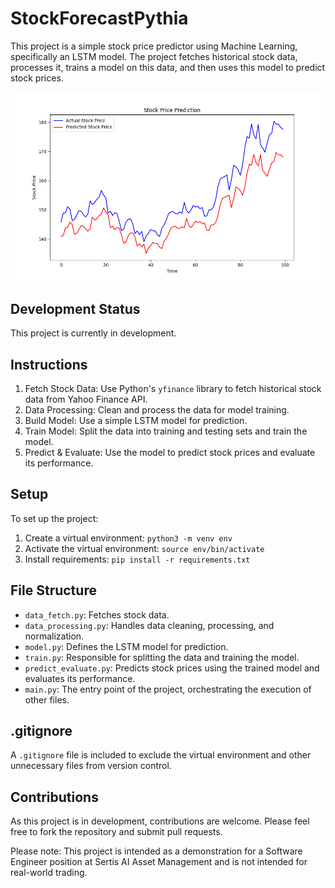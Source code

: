 # StockForecastPythia

This project is a simple stock price predictor using Machine Learning, specifically an LSTM model. The project fetches historical stock data, processes it, trains a model on this data, and then uses this model to predict stock prices.

![Alt text](/Figure_1.png)
## Development Status

This project is currently in development. 

## Instructions

1. Fetch Stock Data: Use Python's `yfinance` library to fetch historical stock data from Yahoo Finance API.
2. Data Processing: Clean and process the data for model training.
3. Build Model: Use a simple LSTM model for prediction.
4. Train Model: Split the data into training and testing sets and train the model.
5. Predict & Evaluate: Use the model to predict stock prices and evaluate its performance.

## Setup

To set up the project:

1. Create a virtual environment: `python3 -m venv env`
2. Activate the virtual environment: `source env/bin/activate`
3. Install requirements: `pip install -r requirements.txt`

## File Structure

- `data_fetch.py`: Fetches stock data.
- `data_processing.py`: Handles data cleaning, processing, and normalization.
- `model.py`: Defines the LSTM model for prediction.
- `train.py`: Responsible for splitting the data and training the model.
- `predict_evaluate.py`: Predicts stock prices using the trained model and evaluates its performance.
- `main.py`: The entry point of the project, orchestrating the execution of other files.

## .gitignore

A `.gitignore` file is included to exclude the virtual environment and other unnecessary files from version control.

## Contributions

As this project is in development, contributions are welcome. Please feel free to fork the repository and submit pull requests.

Please note: This project is intended as a demonstration for a Software Engineer position at Sertis AI Asset Management and is not intended for real-world trading.